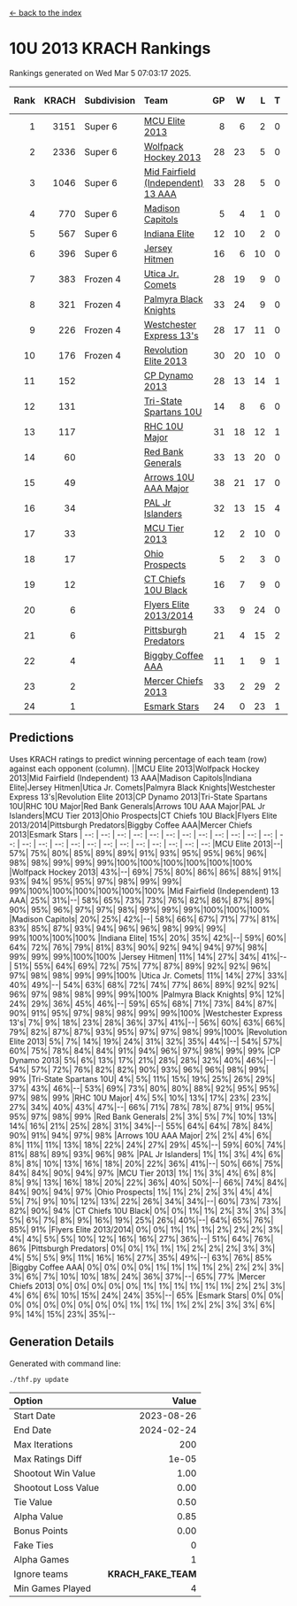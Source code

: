 [<- back to the index](readme.md)
# 10U 2013 KRACH Rankings
Rankings generated on Wed Mar  5 07:03:17 2025.

Rank|KRACH|Subdivision|Team|GP|W|L|T|OTW|OTL|SoS|Exp Wins|Win Diff
---:|---:|:---|:---|---:|---:|---:|---:|---:|---:|---:|---:|---:
1|3151|Super 6|[MCU Elite 2013](https://gamesheetstats.com/seasons/3664/teams/140889/schedule)|8|6|2|0|0|0|1214|6.8|-0.0
2|2336|Super 6|[Wolfpack Hockey 2013](https://gamesheetstats.com/seasons/3664/teams/140894/schedule)|28|23|5|0|0|1|719|23.8|-0.0
3|1046|Super 6|[Mid Fairfield (Independent) 13 AAA](https://gamesheetstats.com/seasons/3664/teams/140891/schedule)|33|28|5|0|2|0|321|28.8|-0.0
4|770|Super 6|[Madison Capitols](https://gamesheetstats.com/seasons/3664/teams/162460/schedule)|5|4|1|0|1|0|234|4.9|0.0
5|567|Super 6|[Indiana Elite](https://gamesheetstats.com/seasons/3664/teams/144358/schedule)|12|10|2|0|0|0|171|10.9|0.0
6|396|Super 6|[Jersey Hitmen](https://gamesheetstats.com/seasons/3664/teams/140893/schedule)|16|6|10|0|0|1|1486|6.8|-0.0
7|383|Frozen 4|[Utica Jr. Comets](https://gamesheetstats.com/seasons/3664/teams/140900/schedule)|28|19|9|0|3|0|357|19.8|-0.0
8|321|Frozen 4|[Palmyra Black Knights](https://gamesheetstats.com/seasons/3664/teams/140906/schedule)|33|24|9|0|0|2|357|24.8|-0.0
9|226|Frozen 4|[Westchester Express 13's](https://gamesheetstats.com/seasons/3664/teams/140899/schedule)|28|17|11|0|0|2|428|17.8|-0.0
10|176|Frozen 4|[Revolution Elite 2013](https://gamesheetstats.com/seasons/3664/teams/140904/schedule)|30|20|10|0|2|1|298|20.8|-0.0
11|152||[CP Dynamo 2013](https://gamesheetstats.com/seasons/3664/teams/140901/schedule)|28|13|14|1|2|1|429|14.3|-0.0
12|131||[Tri-State Spartans 10U](https://gamesheetstats.com/seasons/3664/teams/144359/schedule)|14|8|6|0|0|1|295|8.9|0.0
13|117||[RHC 10U Major](https://gamesheetstats.com/seasons/3664/teams/140895/schedule)|31|18|12|1|2|2|228|19.3|-0.0
14|60||[Red Bank Generals](https://gamesheetstats.com/seasons/3664/teams/140896/schedule)|33|13|20|0|0|2|340|13.8|-0.0
15|49||[Arrows 10U AAA Major](https://gamesheetstats.com/seasons/3664/teams/140902/schedule)|38|21|17|0|0|1|158|21.8|-0.0
16|34||[PAL Jr Islanders](https://gamesheetstats.com/seasons/3664/teams/140903/schedule)|32|13|15|4|2|1|145|15.8|-0.0
17|33||[MCU Tier 2013](https://gamesheetstats.com/seasons/3664/teams/140890/schedule)|12|2|10|0|2|0|414|2.8|-0.0
18|17||[Ohio Prospects](https://gamesheetstats.com/seasons/3664/teams/199158/schedule)|5|2|3|0|0|0|140|2.9|0.0
19|12||[CT Chiefs 10U Black](https://gamesheetstats.com/seasons/3664/teams/140892/schedule)|16|7|9|0|1|0|56|7.8|-0.0
20|6||[Flyers Elite 2013/2014](https://gamesheetstats.com/seasons/3664/teams/140898/schedule)|33|9|24|0|0|0|62|9.8|-0.0
21|6||[Pittsburgh Predators](https://gamesheetstats.com/seasons/3664/teams/140907/schedule)|21|4|15|2|0|0|132|5.8|-0.0
22|4||[Biggby Coffee AAA](https://gamesheetstats.com/seasons/3664/teams/144357/schedule)|11|1|9|1|1|0|252|2.4|0.0
23|2||[Mercer Chiefs 2013](https://gamesheetstats.com/seasons/3664/teams/140897/schedule)|33|2|29|2|0|2|122|3.8|-0.0
24|1||[Esmark Stars](https://gamesheetstats.com/seasons/3664/teams/140905/schedule)|24|0|23|1|0|1|365|1.4|0.0

## Predictions
Uses KRACH ratings to predict winning percentage of each team (row) against each opponent (column).
||MCU Elite 2013|Wolfpack Hockey 2013|Mid Fairfield (Independent) 13 AAA|Madison Capitols|Indiana Elite|Jersey Hitmen|Utica Jr. Comets|Palmyra Black Knights|Westchester Express 13's|Revolution Elite 2013|CP Dynamo 2013|Tri-State Spartans 10U|RHC 10U Major|Red Bank Generals|Arrows 10U AAA Major|PAL Jr Islanders|MCU Tier 2013|Ohio Prospects|CT Chiefs 10U Black|Flyers Elite 2013/2014|Pittsburgh Predators|Biggby Coffee AAA|Mercer Chiefs 2013|Esmark Stars
| --: | --: | --: | --: | --: | --: | --: | --: | --: | --: | --: | --: | --: | --: | --: | --: | --: | --: | --: | --: | --: | --: | --: | --: | --: 
|MCU Elite 2013|--| 57%| 75%| 80%| 85%| 89%| 89%| 91%| 93%| 95%| 95%| 96%| 96%| 98%| 98%| 99%| 99%| 99%|100%|100%|100%|100%|100%|100%
|Wolfpack Hockey 2013| 43%|--| 69%| 75%| 80%| 86%| 86%| 88%| 91%| 93%| 94%| 95%| 95%| 97%| 98%| 99%| 99%| 99%|100%|100%|100%|100%|100%|100%
|Mid Fairfield (Independent) 13 AAA| 25%| 31%|--| 58%| 65%| 73%| 73%| 76%| 82%| 86%| 87%| 89%| 90%| 95%| 96%| 97%| 97%| 98%| 99%| 99%| 99%|100%|100%|100%
|Madison Capitols| 20%| 25%| 42%|--| 58%| 66%| 67%| 71%| 77%| 81%| 83%| 85%| 87%| 93%| 94%| 96%| 96%| 98%| 99%| 99%| 99%|100%|100%|100%
|Indiana Elite| 15%| 20%| 35%| 42%|--| 59%| 60%| 64%| 72%| 76%| 79%| 81%| 83%| 90%| 92%| 94%| 94%| 97%| 98%| 99%| 99%| 99%|100%|100%
|Jersey Hitmen| 11%| 14%| 27%| 34%| 41%|--| 51%| 55%| 64%| 69%| 72%| 75%| 77%| 87%| 89%| 92%| 92%| 96%| 97%| 98%| 98%| 99%| 99%|100%
|Utica Jr. Comets| 11%| 14%| 27%| 33%| 40%| 49%|--| 54%| 63%| 68%| 72%| 74%| 77%| 86%| 89%| 92%| 92%| 96%| 97%| 98%| 98%| 99%| 99%|100%
|Palmyra Black Knights|  9%| 12%| 24%| 29%| 36%| 45%| 46%|--| 59%| 65%| 68%| 71%| 73%| 84%| 87%| 90%| 91%| 95%| 97%| 98%| 98%| 99%| 99%|100%
|Westchester Express 13's|  7%|  9%| 18%| 23%| 28%| 36%| 37%| 41%|--| 56%| 60%| 63%| 66%| 79%| 82%| 87%| 87%| 93%| 95%| 97%| 97%| 98%| 99%|100%
|Revolution Elite 2013|  5%|  7%| 14%| 19%| 24%| 31%| 32%| 35%| 44%|--| 54%| 57%| 60%| 75%| 78%| 84%| 84%| 91%| 94%| 96%| 97%| 98%| 99%| 99%
|CP Dynamo 2013|  5%|  6%| 13%| 17%| 21%| 28%| 28%| 32%| 40%| 46%|--| 54%| 57%| 72%| 76%| 82%| 82%| 90%| 93%| 96%| 96%| 98%| 99%| 99%
|Tri-State Spartans 10U|  4%|  5%| 11%| 15%| 19%| 25%| 26%| 29%| 37%| 43%| 46%|--| 53%| 69%| 73%| 80%| 80%| 88%| 92%| 95%| 95%| 97%| 98%| 99%
|RHC 10U Major|  4%|  5%| 10%| 13%| 17%| 23%| 23%| 27%| 34%| 40%| 43%| 47%|--| 66%| 71%| 78%| 78%| 87%| 91%| 95%| 95%| 97%| 98%| 99%
|Red Bank Generals|  2%|  3%|  5%|  7%| 10%| 13%| 14%| 16%| 21%| 25%| 28%| 31%| 34%|--| 55%| 64%| 64%| 78%| 84%| 90%| 91%| 94%| 97%| 98%
|Arrows 10U AAA Major|  2%|  2%|  4%|  6%|  8%| 11%| 11%| 13%| 18%| 22%| 24%| 27%| 29%| 45%|--| 59%| 60%| 74%| 81%| 88%| 89%| 93%| 96%| 98%
|PAL Jr Islanders|  1%|  1%|  3%|  4%|  6%|  8%|  8%| 10%| 13%| 16%| 18%| 20%| 22%| 36%| 41%|--| 50%| 66%| 75%| 84%| 84%| 90%| 94%| 97%
|MCU Tier 2013|  1%|  1%|  3%|  4%|  6%|  8%|  8%|  9%| 13%| 16%| 18%| 20%| 22%| 36%| 40%| 50%|--| 66%| 74%| 84%| 84%| 90%| 94%| 97%
|Ohio Prospects|  1%|  1%|  2%|  2%|  3%|  4%|  4%|  5%|  7%|  9%| 10%| 12%| 13%| 22%| 26%| 34%| 34%|--| 60%| 73%| 73%| 82%| 90%| 94%
|CT Chiefs 10U Black|  0%|  0%|  1%|  1%|  2%|  3%|  3%|  3%|  5%|  6%|  7%|  8%|  9%| 16%| 19%| 25%| 26%| 40%|--| 64%| 65%| 76%| 85%| 91%
|Flyers Elite 2013/2014|  0%|  0%|  1%|  1%|  1%|  2%|  2%|  2%|  3%|  4%|  4%|  5%|  5%| 10%| 12%| 16%| 16%| 27%| 36%|--| 51%| 64%| 76%| 86%
|Pittsburgh Predators|  0%|  0%|  1%|  1%|  1%|  2%|  2%|  2%|  3%|  3%|  4%|  5%|  5%|  9%| 11%| 16%| 16%| 27%| 35%| 49%|--| 63%| 76%| 85%
|Biggby Coffee AAA|  0%|  0%|  0%|  0%|  1%|  1%|  1%|  1%|  2%|  2%|  2%|  3%|  3%|  6%|  7%| 10%| 10%| 18%| 24%| 36%| 37%|--| 65%| 77%
|Mercer Chiefs 2013|  0%|  0%|  0%|  0%|  0%|  1%|  1%|  1%|  1%|  1%|  1%|  2%|  2%|  3%|  4%|  6%|  6%| 10%| 15%| 24%| 24%| 35%|--| 65%
|Esmark Stars|  0%|  0%|  0%|  0%|  0%|  0%|  0%|  0%|  0%|  1%|  1%|  1%|  1%|  2%|  2%|  3%|  3%|  6%|  9%| 14%| 15%| 23%| 35%|--

## Generation Details

Generated with command line:
```
./thf.py update
```

| Option | Value |
| :----- | ----: |
| Start Date | 2023-08-26 |
| End Date | 2024-02-24 |
| Max Iterations | 200 |
| Max Ratings Diff | 1e-05 |
| Shootout Win Value | 1.00 |
| Shootout Loss Value | 0.00 |
| Tie Value | 0.50 |
| Alpha Value | 0.85 |
| Bonus Points | 0.00 |
| Fake Ties | 0 |
| Alpha Games | 1 |
| Ignore teams | __KRACH_FAKE_TEAM__ |
| Min Games Played | 4 |

